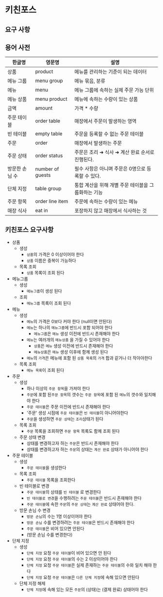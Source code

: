 # 키친포스

## 요구 사항

## 용어 사전

| 한글명 | 영문명 | 설명 |
| --- | --- | --- |
| 상품 | product | 메뉴를 관리하는 기준이 되는 데이터 |
| 메뉴 그룹 | menu group | 메뉴 묶음, 분류 |
| 메뉴 | menu | 메뉴 그룹에 속하는 실제 주문 가능 단위 |
| 메뉴 상품 | menu product | 메뉴에 속하는 수량이 있는 상품 |
| 금액 | amount | 가격 * 수량 |
| 주문 테이블 | order table | 매장에서 주문이 발생하는 영역 |
| 빈 테이블 | empty table | 주문을 등록할 수 없는 주문 테이블 |
| 주문 | order | 매장에서 발생하는 주문 |
| 주문 상태 | order status | 주문은 조리 ➜ 식사 ➜ 계산 완료 순서로 진행된다. |
| 방문한 손님 수 | number of guests | 필수 사항은 아니며 주문은 0명으로 등록할 수 있다. |
| 단체 지정 | table group | 통합 계산을 위해 개별 주문 테이블을 그룹화하는 기능 |
| 주문 항목 | order line item | 주문에 속하는 수량이 있는 메뉴 |
| 매장 식사 | eat in | 포장하지 않고 매장에서 식사하는 것 |

## 키친포스 요구사항 
* 상품
    * 생성
        * `상품`의 가격은 0 이상이어야 한다
        * `상품` 이름은 중복이 가능하다
    * 목록 조회
        * `상품` 목록이 조회 된다
* 메뉴그룹
    * 생성
        * `메뉴그룹`이 생성 된다
    * 조회
        * `메뉴그룹` 목록이 조회 된다
* 메뉴
    * 생성
        * `메뉴`의 가격은 0보다 커야 한다 (null이면 안된다)
        * `메뉴`는 하나의 `메뉴그룹`에 반드시 포함 되어야 한다
            * `메뉴그룹`은 `메뉴` 생성 이전에 반드시 존재해야 한다
        * `메뉴`는 여러개의 `메뉴상품` 을 가질 수 있어야 한다
            * `상품`은 `메뉴` 생성 이전에 반드시 존재해야 한다
            * `메뉴상품`은 `메뉴` 생성 이후에 함께 생성 된다
        * `메뉴`의 `가격`은 메뉴에 포함 된 `상품 목록`의 `가격` 합과 같거나 더 작아야한다
    * 목록 조회
        * `메뉴 목록`이 조회 된다
* 주문
    * 생성
        * 하나 이상의 `주문 항목`을 가져야 한다
        * `주문`에 포함 된`주문 항목`의 갯수는 `주문 항목`에 포함 된 `메뉴`의 갯수와 일치해야 한다
        * `주문 테이블`은 주문 이전에 반드시 존재해야 한다
        * '주문' 생성 시점에 `주문 테이블`은 `빈 테이블`이 아니어야한다
        * `주문`을 생성하면 `주문 상태`는 `조리`상태가 된다
    * 목록 조회
        * `주문` 목록을 조회하면 `주문 항목` 목록도 함께 조회 된다
    * 주문 상태 변경
        * 상태를 변경하고자 하는 `주문`은 반드시 존재해야 한다
        * 상태를 변경하고자 하는 `주문`의 상태는 `계산 완료` 상태가 아니어야 한다
* 주문 테이블
    * 생성
        * `주문 테이블`을 생성한다
    * 목록 조회
        * `주문 테이블` 목록을 조회한다
    * 빈 테이블로 변경
        * `주문 테이블`의 상태를 `빈 테이블` 로 변경한다
        * `빈 테이블로 변경`을 수행하려는 `주문 테이블`은 반드시 존재해야 한다
        * `주문 테이블`에 속한 `주문`의 `주문 상태`는 `계산 완료` 상태어야 한다.
    * 방문 손님 수 변경
        * `방문 손님`의 수는 1명 이상이어야 한다
        * `방문 손님` 수를 변경하려는 `주문 테이블`은 반드시 존재해야 한다
        * `주문 테이블`은 비어 있으면 안된다
        * (방문 손님 수를 변경한다)
* 단체 지정
    * 생성
        * `단체 지정` 요청 `주문 테이블`이 비어 있으면 안 된다
        * `단체 지정` 요청 `주문 테이블`의 수는 2 이상이어야 한다
        * `단체 지정` 요청 `주문 테이블`은 실제 존재하는 `주문 테이블`의 수와 일치 해야 한다
        * `단체 지정` 요청 `주문 테이블`은 `다른 단체 지정`에 속해 있으면 안된다
    * 단체 지정 해제
        * `단체 지정`에 속해 있는 모든 `주문`의 (상태)는 (결제 완료) 상태어야 한다
